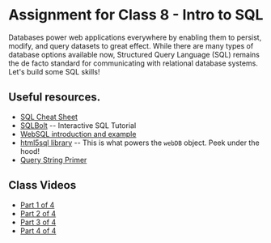 # Assignment for Class 8 - Intro to SQL

Databases power web applications everywhere by enabling them to persist, modify, and query datasets to great effect. While there are many types of database options available now, Structured Query Language (SQL) remains the de facto standard for communicating with relational database systems. Let's build some SQL skills!

## Useful resources.
 - [SQL Cheat Sheet](http://www.cheat-sheets.org/sites/sql.su/)
 - [SQLBolt](http://sqlbolt.com/) -- Interactive SQL Tutorial
 - [WebSQL introduction and example](http://html5doctor.com/introducing-web-sql-databases/)
 - [html5sql library](http://html5sql.com/) -- This is what powers the `webDB` object. Peek under the hood!
 - [Query String Primer](https://en.wikipedia.org/wiki/Query_string)
 
## Class Videos
 - [Part 1 of 4](https://youtu.be/TnI6tqx2iJo)
 - [Part 2 of 4](https://youtu.be/HWtrCuA8qFA)
 - [Part 3 of 4](https://youtu.be/kEge1TzlKuw)
 - [Part 4 of 4](https://youtu.be/Q_piP_pfkd8)
